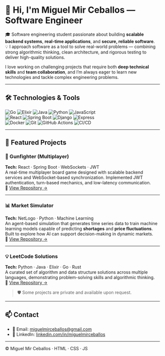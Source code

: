 # 👋 Hi, I'm Miguel Mir Ceballos — Software Engineer

🎓 Software engineering student passionate about building **scalable backend systems**, **real-time applications**, and **secure, reliable software**.  
💡 I approach software as a tool to solve real-world problems — combining strong algorithmic thinking, clean architecture, and rigorous testing to deliver high-quality solutions.  

I love working on challenging projects that require both **deep technical skills** and **team collaboration**, and I’m always eager to learn new technologies and tackle complex engineering problems.

---

## 🛠️ Technologies & Tools

![Go](https://img.shields.io/badge/Go-00ADD8?style=for-the-badge&logo=go&logoColor=white)
![Elixir](https://img.shields.io/badge/Elixir-4B275F?style=for-the-badge&logo=elixir&logoColor=white)
![Java](https://img.shields.io/badge/Java-007396?style=for-the-badge&logo=java&logoColor=white)
![Python](https://img.shields.io/badge/Python-3776AB?style=for-the-badge&logo=python&logoColor=white)
![JavaScript](https://img.shields.io/badge/JavaScript-F7DF1E?style=for-the-badge&logo=javascript&logoColor=black)  
![React](https://img.shields.io/badge/React-20232A?style=for-the-badge&logo=react&logoColor=61DAFB)
![Spring Boot](https://img.shields.io/badge/Spring%20Boot-6DB33F?style=for-the-badge&logo=springboot&logoColor=white)
![Django](https://img.shields.io/badge/Django-092E20?style=for-the-badge&logo=django&logoColor=white)
![Express](https://img.shields.io/badge/Express-000000?style=for-the-badge&logo=express&logoColor=white)  
![Docker](https://img.shields.io/badge/Docker-2496ED?style=for-the-badge&logo=docker&logoColor=white)
![Git](https://img.shields.io/badge/Git-F05032?style=for-the-badge&logo=git&logoColor=white)
![GitHub Actions](https://img.shields.io/badge/GitHub%20Actions-2088FF?style=for-the-badge&logo=githubactions&logoColor=white)
![CI/CD](https://img.shields.io/badge/CI%2FCD-4285F4?style=for-the-badge&logo=googlecloud&logoColor=white)

---

## 🚀 Featured Projects

### 🥇 Gunfighter (Multiplayer)  
**Tech:** React · Spring Boot · WebSockets · JWT  
A real-time multiplayer board game designed with scalable backend services and WebSocket-based synchronization. Implemented JWT authentication, turn-based mechanics, and low-latency communication.  
🔗 [View Repository →](https://github.com/miguelmirceballos/gunFighter)

---

### 📊 Market Simulator  
**Tech:** NetLogo · Python · Machine Learning  
An agent-based simulation that generates time series data to train machine learning models capable of predicting **shortages** and **price fluctuations**. Built to explore how AI can support decision-making in dynamic markets.  
🔗 [View Repository →](https://github.com/miguelmirceballos/economicSimulation)

---

### 💡 LeetCode Solutions  
**Tech:** Python · Java · Elixir · Go · Rust  
A curated set of algorithm and data structure solutions across multiple languages, demonstrating problem-solving skills and algorithmic thinking.  
🔗 [View Repository →](https://github.com/miguelmirceballos/Leetcode-Solutions)

> 🛡️ Some projects are private and available upon request.

---

## 📫 Contact

- 📧 Email: [miguelmirceballos@gmail.com](mailto:miguelmirceballos@gmail.com)  
- 💼 LinkedIn: [linkedin.com/in/miguelmirceballos](https://www.linkedin.com/in/miguelmirceballos)

---

© Miguel Mir Ceballos · HTML · CSS · JS

